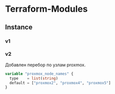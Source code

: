 # Terraform-Modules

## Instance

### v1

### v2
Добавлен перебор по узлам proxmox.

```terraform
variable "proxmox_node_names" {
  type    = list(string)
  default = ["proxmox2", "proxmox4", "proxmox5"]
}
